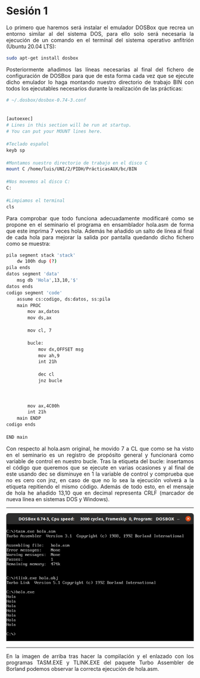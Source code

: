 <h1>Sesión 1</h1>

<div style="text-align: justify">
Lo primero que haremos será instalar el emulador DOSBox que recrea un entorno similar al del sistema DOS, para ello solo será necesaria la ejecución de un comando en el terminal del sistema operativo anfitrión (Ubuntu 20.04 LTS):

```Bash
sudo apt-get install dosbox
```


Posteriormente añadimos las líneas necesarias al final del fichero de configuración de DOSBox para que de esta forma cada vez que se ejecute dicho emulador lo haga montando nuestro directorio de trabajo BIN con todos los ejecutables necesarios durante la realización de las prácticas:
</div>

```Bash
# ~/.dosbox/dosbox-0.74-3.conf


[autoexec]
# Lines in this section will be run at startup.
# You can put your MOUNT lines here.

#Teclado español
keyb sp

#Montamos nuestro directorio de trabajo en el disco C
mount C /home/luis/UNI/2/PIDH/PrácticasAUX/bc/BIN

#Nos movemos al disco C:
C:

#Limpiamos el terminal
cls
```
<div style="text-align: justify">
Para comprobar que todo funciona adecuadamente modificaré como se propone en el seminario el programa en ensamblador hola.asm de forma que este imprima 7 veces hola. Además he añadido un salto de línea al final de cada hola para mejorar la salida por pantalla quedando dicho fichero como se muestra:
</div>

```Bash
pila segment stack 'stack'
	dw 100h dup (?)
pila ends
datos segment 'data'
	msg db 'Hola',13,10,'$'
datos ends
codigo segment 'code'
	assume cs:codigo, ds:datos, ss:pila
	main PROC
		mov ax,datos
		mov ds,ax

		mov cl, 7

		bucle:
			mov dx,OFFSET msg
			mov ah,9
			int 21h

			dec cl
			jnz bucle



		mov ax,4C00h
		int 21h
	main ENDP
codigo ends

END main
```
<div style="text-align: justify">
Con respecto al hola.asm original, he movido 7 a CL que como se ha visto en el seminario es un registro de propósito general y funcionará como variable de control en nuestro bucle. Tras la etiqueta del bucle: insertamos el código que queremos que se ejecute en varias ocasiones y al final de este usando dec se disminuye en 1 la variable de control y comprueba que no es cero con jnz, en caso de que no lo sea la ejecución volverá a la etiqueta repitiendo el mismo código. Además de todo esto, en el mensaje de hola he añadido 13,10 que en decimal representa CRLF (marcador de nueva línea en sistemas DOS y Windows).
</div>

_ _ _ _

<div style="text-align:center"><img src="s1.png" /></div>

_ _ _ _
<div style="text-align: justify">
En la imagen de arriba tras hacer la compilación y el enlazado con los programas TASM.EXE y TLINK.EXE del paquete Turbo Assembler de Borland podemos observar la correcta ejecución de hola.asm.
</div>
